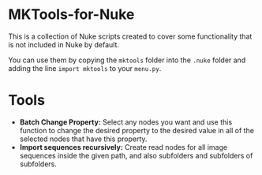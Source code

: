 # MKTools-for-Nuke

This is a collection of Nuke scripts created to cover some functionality that is not included in Nuke by default.

You can use them by copying the ```mktools``` folder into the ```.nuke``` folder and adding the line ```import mktools``` to your ```menu.py```.

# Tools
- **Batch Change Property:** Select any nodes you want and use this function to change the desired property to the desired value in all of the selected nodes that have this property.
- **Import sequences recursively:** Create read nodes for all image sequences inside the given path, and also subfolders and subfolders of subfolders.

